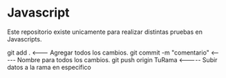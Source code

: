 # Javascript
Este repositorio existe unicamente para realizar distintas pruebas en Javascripts.


git add .                                                    <--- Agregar todos los cambios. 
git commit -m "comentario"                                   <----- Nombre para todos los cambios. 
git push origin TuRama                                       <----- Subir datos a la rama en especifico